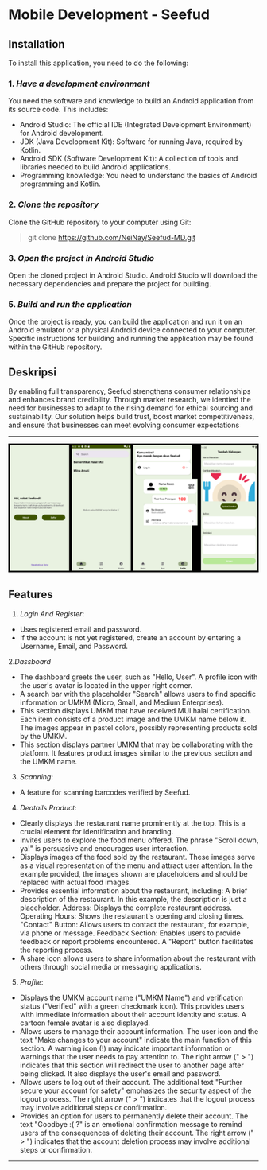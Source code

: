 # Mobile Development - Seefud

## Installation
To install this application, you need to do the following:

### 1. *Have a development environment* ###
  You need the software and knowledge to build an Android application from its source code. This includes:
- Android Studio: The official IDE (Integrated Development Environment) for Android development.
- JDK (Java Development Kit): Software for running Java, required by Kotlin.
- Android SDK (Software Development Kit): A collection of tools and libraries needed to build Android applications.
- Programming knowledge: You need to understand the basics of Android programming and Kotlin.

### 2. *Clone the repository* ###
  Clone the GitHub repository to your computer using Git:
  > git clone https://github.com/NeiNay/Seefud-MD.git

### 3. *Open the project in Android Studio* ###
  Open the cloned project in Android Studio. Android Studio will download the necessary dependencies and prepare the project for building.

### 5. *Build and run the application* ###
   Once the project is ready, you can build the application and run it on an Android emulator or a physical Android device connected to your computer. Specific instructions for building and running the application may be found within the GitHub repository.

## Deskripsi
By enabling full transparency, Seefud strengthens consumer relationships and enhances brand credibility. Through market research, we identied the need for businesses to adapt to the rising demand for ethical sourcing and sustainability. Our solution helps build trust, boost market competitiveness, and ensure that businesses can meet evolving consumer expectations

---
![alt text](https://github.com/NeiNay/Seefud-MD/blob/home/app/src/main/java/com/seefud/seefud/ui/img.png)
## Features
1. *Login And Register*:

- Uses registered email and password.
- If the account is not yet registered, create an account by entering a Username, Email, and Password.

2.*Dassboard*

- The dashboard greets the user, such as "Hello, User". A profile icon with the user's avatar is located in the upper right corner.
- A search bar with the placeholder "Search" allows users to find specific information or UMKM (Micro, Small, and Medium Enterprises).
- This section displays UMKM that have received MUI halal certification. Each item consists of a product image and the UMKM name below it. The images appear in pastel colors, possibly representing products sold by the UMKM.
- This section displays partner UMKM that may be collaborating with the platform. It features product images similar to the previous section and the UMKM name.
  
3. *Scanning*:

- A feature for scanning barcodes verified by Seefud.

4. *Deatails Product*:

- Clearly displays the restaurant name prominently at the top. This is a crucial element for identification and branding.
- Invites users to explore the food menu offered. The phrase "Scroll down, ya!" is persuasive and encourages user interaction.
- Displays images of the food sold by the restaurant. These images serve as a visual representation of the menu and attract user attention. In the example provided, the images shown are placeholders and should be replaced with actual food images.
- Provides essential information about the restaurant, including:
A brief description of the restaurant. In this example, the description is just a placeholder.
Address: Displays the complete restaurant address.
Operating Hours: Shows the restaurant's opening and closing times.
"Contact" Button: Allows users to contact the restaurant, for example, via phone or message.
Feedback Section: Enables users to provide feedback or report problems encountered. A "Report" button facilitates the reporting process.
- A share icon allows users to share information about the restaurant with others through social media or messaging applications.

5. *Profile*:

- Displays the UMKM account name ("UMKM Name") and verification status ("Verified" with a green checkmark icon). This provides users with immediate information about their account identity and status. A cartoon female avatar is also displayed.
- Allows users to manage their account information. The user icon and the text "Make changes to your account" indicate the main function of this section. A warning icon (!) may indicate important information or warnings that the user needs to pay attention to. The right arrow (" > ") indicates that this section will redirect the user to another page after being clicked. It also displays the user's email and password.
- Allows users to log out of their account. The additional text "Further secure your account for safety" emphasizes the security aspect of the logout process. The right arrow (" > ") indicates that the logout process may involve additional steps or confirmation.
- Provides an option for users to permanently delete their account. The text "Goodbye :( ?" is an emotional confirmation message to remind users of the consequences of deleting their account. The right arrow (" > ") indicates that the account deletion process may involve additional steps or confirmation.

---

